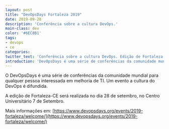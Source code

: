 ```yaml
---
layout: post
title: "DevOpsDays Fortaleza 2019"
date: 2019-09-28
description: 'Conferência sobre a cultura DevOps.'
main-class: dev
color: '#6EC8B1'
tags:
- devops
- ce
categories:
twitter_text: 'Conferência sobre a cultura DevOps. Edição de Fortaleza-CE.'
introduction: 'DevOpsDays é uma série de conferências da comunidade mundial para qualquer pessoa interessada em melhoria de TI.'
---
```


O DevOpsDays é uma série de conferências da comunidade mundial para qualquer pessoa interessada em melhoria de TI. Um evento a cultura do DevOps é difundida.

A edição de Fortaleza-CE será realizada no dia 28 de setembro, no Centro Universitário 7 de Setembro.

Mais informações em: [https://www.devopsdays.org/events/2019-fortaleza/welcome/](https://www.devopsdays.org/events/2019-fortaleza/welcome/)
